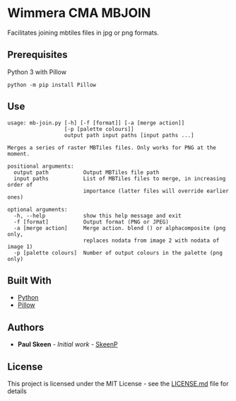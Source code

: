 # Wimmera CMA MBJOIN

Facilitates joining mbtiles files in jpg or png formats.

## Prerequisites

Python 3 with Pillow

```
python -m pip install Pillow
```

## Use

```
usage: mb-join.py [-h] [-f [format]] [-a [merge action]]
                  [-p [palette colours]]
                  output path input paths [input paths ...]

Merges a series of raster MBTiles files. Only works for PNG at the moment.

positional arguments:
  output path           Output MBTiles file path
  input paths           List of MBTiles files to merge, in increasing order of
                        importance (latter files will override earlier ones)

optional arguments:
  -h, --help            show this help message and exit
  -f [format]           Output format (PNG or JPEG)
  -a [merge action]     Merge action. blend () or alphacomposite (png only,
                        replaces nodata from image 2 with nodata of image 1)
  -p [palette colours]  Number of output colours in the palette (png only)
  ```

## Built With

* [Python](https://www.python.org/)
* [Pillow](https://pillow.readthedocs.io/en/stable/)

## Authors

* **Paul Skeen** - *Initial work* - [SkeenP](https://github.com/skeenp)

## License

This project is licensed under the MIT License - see the [LICENSE.md](LICENSE.md) file for details
